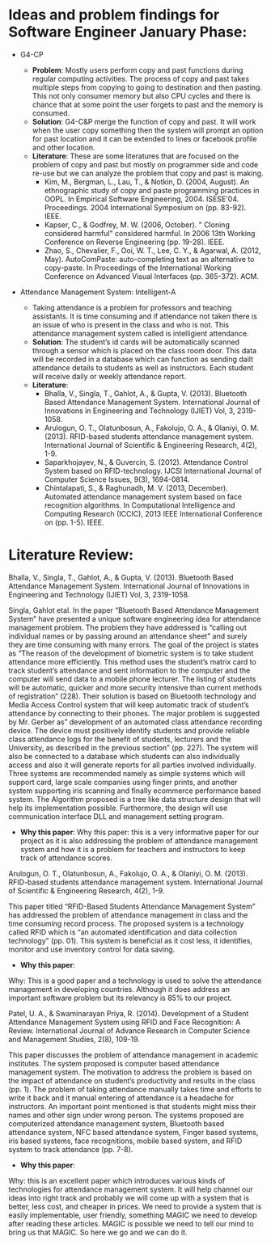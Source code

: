 # Ideas and problem findings for Software Engineer January Phase:
- G4-CP 
    - __Problem__:
Mostly users perform copy and past functions during regular computing activities. The process of copy and past takes multiple steps from copying to going to destination and then pasting. This not only consumer memory but also CPU cycles and there is chance that at some point the user forgets to past and the memory is consumed. 
    - __Solution__:
G4-C&P merge the function of copy and past. It will work when the user copy something then the system will prompt an option for past location and it can be extended to lines or facebook profile and other location. 
    - __Literature__: 
These are some literatures that are focused on the problem of copy and past but mostly on programmer side and code re-use but we can analyze the problem that copy and past is making. 
        - Kim, M., Bergman, L., Lau, T., & Notkin, D. (2004, August). An ethnographic study of copy and paste programming practices in OOPL. In Empirical Software Engineering, 2004. ISESE'04. Proceedings. 2004 International Symposium on (pp. 83-92). IEEE.
        - Kapser, C., & Godfrey, M. W. (2006, October). " Cloning considered harmful" considered harmful. In 2006 13th Working Conference on Reverse Engineering (pp. 19-28). IEEE.
        - Zhao, S., Chevalier, F., Ooi, W. T., Lee, C. Y., & Agarwal, A. (2012, May). AutoComPaste: auto-completing text as an alternative to copy-paste. In Proceedings of the International Working Conference on Advanced Visual Interfaces (pp. 365-372). ACM.

- Attendance Management System: Intelligent-A 
    - Taking attendance is a problem for professors and teaching assistants. It is time consuming and if attendance not taken there is an issue of who is present in the class and who is not. This attendance management system called is intelligient attendance. 
    - __Solution__: 
The student’s id cards will be automatically scanned through a sensor which is placed on the class room door. This data will be recorded in a database which can function as sending dailt attendance details to students as well as instructors. Each student will receive daily or weekly attendance report. 
    - __Literature__: 
        - Bhalla, V., Singla, T., Gahlot, A., & Gupta, V. (2013). Bluetooth Based Attendance Management System. International Journal of Innovations in Engineering and Technology (IJIET) Vol, 3, 2319-1058.
        - Arulogun, O. T., Olatunbosun, A., Fakolujo, O. A., & Olaniyi, O. M. (2013). RFID-based students attendance management system. International Journal of Scientific & Engineering Research, 4(2), 1-9.
        - Saparkhojayev, N., & Guvercin, S. (2012). Attendance Control System based on RFID-technology. IJCSI International Journal of Computer Science Issues, 9(3), 1694-0814.
        - Chintalapati, S., & Raghunadh, M. V. (2013, December). Automated attendance management system based on face recognition algorithms. In Computational Intelligence and Computing Research (ICCIC), 2013 IEEE International Conference on (pp. 1-5). IEEE.

# Literature Review:
Bhalla, V., Singla, T., Gahlot, A., & Gupta, V. (2013). Bluetooth Based Attendance Management System. International Journal of Innovations in Engineering and Technology (IJIET) Vol, 3, 2319-1058.

Singla, Gahlot etal. In the paper “Bluetooth Based Attendance Management System” have presented a unique software engineering idea for attendance management problem. The problem they have addressed is “calling out individual names or by passing around an attendance sheet” and surely they are time consuming with many errors. The goal of the project is states as “The reason of the development of biometric system is to take student attendance more efficiently. This method uses the student’s matrix card to track student’s attendance and sent information to the computer and the computer will send data to a mobile phone lecturer. The listing of students will be automatic, quicker and more security intensive than current methods of registration” (228). Their solution is based on Bluetooth technology and Media Access Control system that will keep automatic track of student’s attendance by connecting to their phones. The major problem is suggested by Mr. Gerber as” development of an automated class attendance recording device. The device must positively identify students and provide reliable class attendance logs for the benefit of students, lecturers and the University, as described in the previous section” (pp. 227). The system will also be connected to a database which students can also individually access and also it will generate reports for all parties involved individually. Three systems are recommended namely as simple systems which will support card, large scale companies using finger prints, and another system supporting iris scanning and finally ecommerce performance based system. The Algorithm proposed is a tree like data structure design that will help its implementation possible. Furthermore, the design will use communication interface DLL and management setting program. 

- __Why this paper__:
Why this paper: this is a very informative paper for our project as it is also addressing the problem of attendance management system and how it is a problem for teachers and instructors to keep track of attendance scores. 

Arulogun, O. T., Olatunbosun, A., Fakolujo, O. A., & Olaniyi, O. M. (2013). RFID-based students attendance management system. International Journal of Scientific & Engineering Research, 4(2), 1-9.

This paper titled “RFID-Based Students Attendance Management System” has addressed the problem of attendance management in class and the time consuming record process. The proposed system is a technology called RFID which is “an automated identification and data collection technology” (pp. 01). This system is beneficial as it cost less, it identifies, monitor and use inventory control for data saving. 

- __Why this paper__:

Why: This is a good paper and a technology is used to solve the attendance management in developing countries. Although it does address an important software problem but its relevancy is 85% to our project. 

Patel, U. A., & Swaminarayan Priya, R. (2014). Development of a Student Attendance Management System using RFID and Face Recognition: A Review. International Journal of Advance Research in Computer Science and Management Studies, 2(8), 109-19.

This paper discusses the problem of attendance management in academic institutes. The system proposed is computer based attendance management system. The motivation to address the problem is based on the impact of attendance on student’s productivity and results in the class (pp. 1). The problem of taking attendance manually takes time and efforts to write it back and it manual entering of attendance is a headache for instructors. An important point mentioned is that students might miss their names and other sign under wrong person. The systems proposed are computerized attendance management system, Bluetooth based attendance system, NFC based attendance system, Finger based systems, iris based systems, face recognitions, mobile based system, and RFID system to track attendance (pp. 7-8). 

- __Why this paper__:

Why: this is an excellent paper which introduces various kinds of technologies for attendance management system. It will help channel our ideas into right track and probably we will come up with a system that is better, less cost, and cheaper in prices. We need to provide a system that is easily implementable, user friendly, something MAGIC we need to develop after reading these articles. MAGIC is possible we need to tell our mind to bring us that MAGIC. So here we go and we can do it. 




